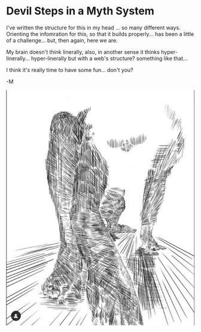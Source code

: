 # Devil Steps in a Myth System

I've written the structure for this in my head ... so many different ways. Orienting the infomration for this, so that it builds properly... has been a little of a challenge... but, then again, here we are.

My brain doesn't think linerally, also, in another sense it thinks hyper-linerally... hyper-linerally but with a web's structure? something like that... 

I think it's really time to have some fun... don't you?

-M

![BannerLogoMid](/art/MW.png?raw=true "BannerMid")
